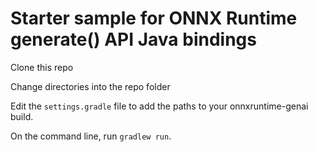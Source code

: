 # Starter sample for ONNX Runtime generate() API Java bindings

Clone this repo

Change directories into the repo folder

Edit the `settings.gradle` file to add the paths to your onnxruntime-genai build.

On the command line, run `gradlew run`.